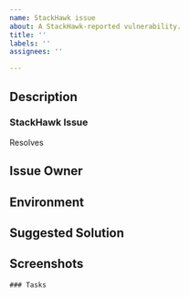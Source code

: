 ```yaml
---
name: StackHawk issue
about: A StackHawk-reported vulnerability.
title: ''
labels: ''
assignees: ''

---
```


## Description

<!-- A clear and concise description of the bug. -->
<!-- The sections suggested are intended to make it easy to create a -->
<!-- descriptive bug report. Change as needed! -->

### StackHawk Issue

<!-- Link to StackHawk dashboard ticket. -->

Resolves 

## Issue Owner

<!-- A list of one or more individuals, responsible for seeing this -->
<!-- vulnerability resolved/patched. -->


## Environment
<!-- The context in which the report was filed. -->


## Suggested Solution

<!-- What is the suggestion StackHawk has provided? -->


## Screenshots

<!-- Would including screenshots help explain the problem? -->


```[tasklist]
### Tasks
```
